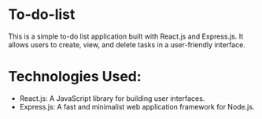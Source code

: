 # To-do-list
This is a simple to-do list application built with React.js and Express.js. It allows users to create, view, and delete tasks in a user-friendly interface.

# Technologies Used:
 - React.js: A JavaScript library for building user interfaces.
 - Express.js: A fast and minimalist web application framework for Node.js.
